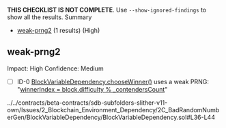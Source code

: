 **THIS CHECKLIST IS NOT COMPLETE**. Use `--show-ignored-findings` to show all the results.
Summary
 - [weak-prng2](#weak-prng2) (1 results) (High)
## weak-prng2
Impact: High
Confidence: Medium
 - [ ] ID-0
[BlockVariableDependency.chooseWinner()](../../contracts/beta-contracts/sdb-subfolders-slither-v11-own/Issues/2_Blockchain_Environment_Dependency/2C_BadRandomNumberGen/BlockVariableDependency/BlockVariableDependency.sol#L36-L44) uses a weak PRNG: "[winnerIndex = block.difficulty % _contendersCount](../../contracts/beta-contracts/sdb-subfolders-slither-v11-own/Issues/2_Blockchain_Environment_Dependency/2C_BadRandomNumberGen/BlockVariableDependency/BlockVariableDependency.sol#L38)" 

../../contracts/beta-contracts/sdb-subfolders-slither-v11-own/Issues/2_Blockchain_Environment_Dependency/2C_BadRandomNumberGen/BlockVariableDependency/BlockVariableDependency.sol#L36-L44


